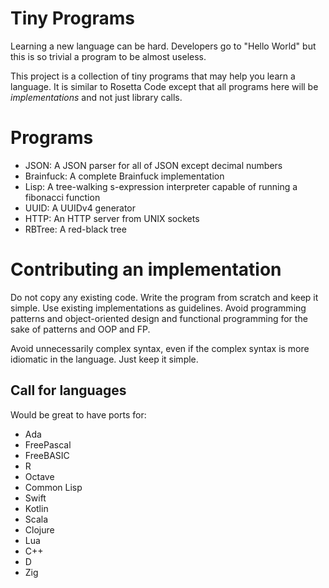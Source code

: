 # Tiny Programs

Learning a new language can be hard. Developers go to "Hello World"
but this is so trivial a program to be almost useless.

This project is a collection of tiny programs that may help you learn
a language. It is similar to Rosetta Code except that all programs
here will be *implementations* and not just library calls.

# Programs

* JSON: A JSON parser for all of JSON except decimal numbers
* Brainfuck: A complete Brainfuck implementation
* Lisp: A tree-walking s-expression interpreter capable of running a fibonacci function
* UUID: A UUIDv4 generator
* HTTP: An HTTP server from UNIX sockets
* RBTree: A red-black tree

# Contributing an implementation

Do not copy any existing code. Write the program from scratch and keep
it simple. Use existing implementations as guidelines. Avoid
programming patterns and object-oriented design and functional
programming for the sake of patterns and OOP and FP.

Avoid unnecessarily complex syntax, even if the complex syntax is more
idiomatic in the language. Just keep it simple.

## Call for languages

Would be great to have ports for:

* Ada
* FreePascal
* FreeBASIC
* R
* Octave
* Common Lisp
* Swift
* Kotlin
* Scala
* Clojure
* Lua
* C++
* D
* Zig
